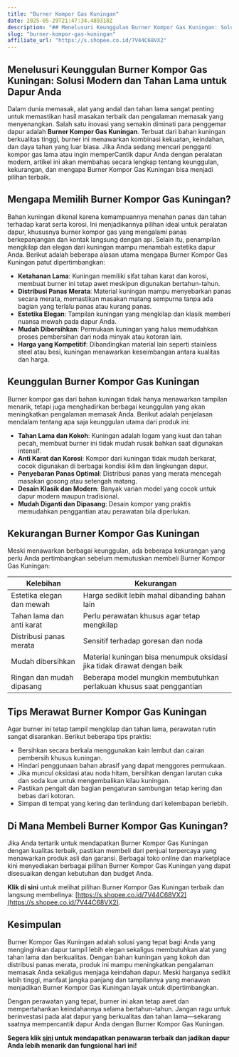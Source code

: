 ```yaml
---
title: "Burner Kompor Gas Kuningan"
date: 2025-05-29T21:47:34.489318Z
description: "## Menelusuri Keunggulan Burner Kompor Gas Kuningan: Solusi Modern dan Tahan Lama untuk Dapur Anda..."
slug: "burner-kompor-gas-kuningan"
affiliate_url: "https://s.shopee.co.id/7V44C68VX2"
---
```

## Menelusuri Keunggulan Burner Kompor Gas Kuningan: Solusi Modern dan Tahan Lama untuk Dapur Anda

Dalam dunia memasak, alat yang andal dan tahan lama sangat penting untuk memastikan hasil masakan terbaik dan pengalaman memasak yang menyenangkan. Salah satu inovasi yang semakin diminati para penggemar dapur adalah **Burner Kompor Gas Kuningan**. Terbuat dari bahan kuningan berkualitas tinggi, burner ini menawarkan kombinasi kekuatan, keindahan, dan daya tahan yang luar biasa. Jika Anda sedang mencari pengganti kompor gas lama atau ingin memperCantik dapur Anda dengan peralatan modern, artikel ini akan membahas secara lengkap tentang keunggulan, kekurangan, dan mengapa Burner Kompor Gas Kuningan bisa menjadi pilihan terbaik.

## Mengapa Memilih Burner Kompor Gas Kuningan?

Bahan kuningan dikenal karena kemampuannya menahan panas dan tahan terhadap karat serta korosi. Ini menjadikannya pilihan ideal untuk peralatan dapur, khususnya burner kompor gas yang mengalami panas berkepanjangan dan kontak langsung dengan api. Selain itu, penampilan mengkilap dan elegan dari kuningan mampu menambah estetika dapur Anda. Berikut adalah beberapa alasan utama mengapa Burner Kompor Gas Kuningan patut dipertimbangkan:

- **Ketahanan Lama**: Kuningan memiliki sifat tahan karat dan korosi, membuat burner ini tetap awet meskipun digunakan bertahun-tahun.
- **Distribusi Panas Merata**: Material kuningan mampu menyebarkan panas secara merata, memastikan masakan matang sempurna tanpa ada bagian yang terlalu panas atau kurang panas.
- **Estetika Elegan**: Tampilan kuningan yang mengkilap dan klasik memberi nuansa mewah pada dapur Anda.
- **Mudah Dibersihkan**: Permukaan kuningan yang halus memudahkan proses pembersihan dari noda minyak atau kotoran lain.
- **Harga yang Kompetitif**: Dibandingkan material lain seperti stainless steel atau besi, kuningan menawarkan keseimbangan antara kualitas dan harga.

## Keunggulan Burner Kompor Gas Kuningan

Burner kompor gas dari bahan kuningan tidak hanya menawarkan tampilan menarik, tetapi juga menghadirkan berbagai keunggulan yang akan meningkatkan pengalaman memasak Anda. Berikut adalah penjelasan mendalam tentang apa saja keunggulan utama dari produk ini:

- **Tahan Lama dan Kokoh**: Kuningan adalah logam yang kuat dan tahan pecah, membuat burner ini tidak mudah rusak bahkan saat digunakan intensif.
- **Anti Karat dan Korosi**: Kompor dari kuningan tidak mudah berkarat, cocok digunakan di berbagai kondisi iklim dan lingkungan dapur.
- **Penyebaran Panas Optimal**: Distribusi panas yang merata mencegah masakan gosong atau setengah matang.
- **Desain Klasik dan Modern**: Banyak varian model yang cocok untuk dapur modern maupun tradisional.
- **Mudah Diganti dan Dipasang**: Desain kompor yang praktis memudahkan penggantian atau perawatan bila diperlukan.

## Kekurangan Burner Kompor Gas Kuningan

Meski menawarkan berbagai keunggulan, ada beberapa kekurangan yang perlu Anda pertimbangkan sebelum memutuskan membeli Burner Kompor Gas Kuningan:

| Kelebihan                       | Kekurangan                                               |
|---------------------------------|----------------------------------------------------------|
| Estetika elegan dan mewah      | Harga sedikit lebih mahal dibanding bahan lain          |
| Tahan lama dan anti karat      | Perlu perawatan khusus agar tetap mengkilap             |
| Distribusi panas merata        | Sensitif terhadap goresan dan noda                   |
| Mudah dibersihkan             | Material kuningan bisa menumpuk oksidasi jika tidak dirawat dengan baik |
| Ringan dan mudah dipasang     | Beberapa model mungkin membutuhkan perlakuan khusus saat penggantian |

## Tips Merawat Burner Kompor Gas Kuningan

Agar burner ini tetap tampil mengkilap dan tahan lama, perawatan rutin sangat disarankan. Berikut beberapa tips praktis:

- Bersihkan secara berkala menggunakan kain lembut dan cairan pembersih khusus kuningan.
- Hindari penggunaan bahan abrasif yang dapat menggores permukaan.
- Jika muncul oksidasi atau noda hitam, bersihkan dengan larutan cuka dan soda kue untuk mengembalikan kilau kuningan.
- Pastikan pengait dan bagian pengaturan sambungan tetap kering dan bebas dari kotoran.
- Simpan di tempat yang kering dan terlindung dari kelembapan berlebih.

## Di Mana Membeli Burner Kompor Gas Kuningan?

Jika Anda tertarik untuk mendapatkan Burner Kompor Gas Kuningan dengan kualitas terbaik, pastikan membeli dari penjual terpercaya yang menawarkan produk asli dan garansi. Berbagai toko online dan marketplace kini menyediakan berbagai pilihan Burner Kompor Gas Kuningan yang dapat disesuaikan dengan kebutuhan dan budget Anda.

**Klik di sini** untuk melihat pilihan Burner Kompor Gas Kuningan terbaik dan langsung membelinya: [https://s.shopee.co.id/7V44C68VX2](https://s.shopee.co.id/7V44C68VX2).

## Kesimpulan

Burner Kompor Gas Kuningan adalah solusi yang tepat bagi Anda yang menginginkan dapur tampil lebih elegan sekaligus membutuhkan alat yang tahan lama dan berkualitas. Dengan bahan kuningan yang kokoh dan distribusi panas merata, produk ini mampu meningkatkan pengalaman memasak Anda sekaligus menjaga keindahan dapur. Meski harganya sedikit lebih tinggi, manfaat jangka panjang dan tampilannya yang menawan menjadikan Burner Kompor Gas Kuningan layak untuk dipertimbangkan.

Dengan perawatan yang tepat, burner ini akan tetap awet dan mempertahankan keindahannya selama bertahun-tahun. Jangan ragu untuk berinvestasi pada alat dapur yang berkualitas dan tahan lama—sekarang saatnya mempercantik dapur Anda dengan Burner Kompor Gas Kuningan.

**Segera klik [sini](https://s.shopee.co.id/7V44C68VX2) untuk mendapatkan penawaran terbaik dan jadikan dapur Anda lebih menarik dan fungsional hari ini!**